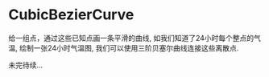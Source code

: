 # CubicBezierCurve

给一组点，通过这些已知点画一条平滑的曲线, 如我们知道了24小时每个整点的气温, 绘制一张24小时气温图, 我们可以使用三阶贝塞尔曲线连接这些离散点.  

未完待续...
